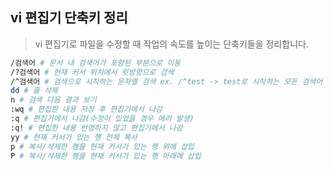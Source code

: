 ## vi 편집기 단축키 정리

> vi 편집기로 파일을 수정할 때 작업의 속도를 높이는 단축키들을 정리합니다.

```bash
/검색어 # 문서 내 검색어가 포함된 부분으로 이동 
/?검색어 # 현재 커서 위치에서 윗방향으로 검색
/^검색어 # 검색으로 시작하는 문자열 검색 ex. /^test -> test로 시작하는 모든 검색어 검색
dd # 줄 삭제
n # 검색 다음 결과 보기
:wq # 편집한 내용 저장 후 편집기에서 나감
:q # 편집기에서 나감(수정이 있었을 경우 에러 발생)
:q! # 편집한 내용 반영하지 않고 편집기에서 나감
yy # 현재 커서가 있는 행 전체 복사
p # 복사/삭제한 행을 현재 커서가 있는 행 위에 삽입
P # 복사/삭제한 행을 현재 커서가 있는 행 아래에 삽입
```

